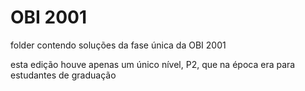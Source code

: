 # OBI 2001

folder contendo soluções da fase única da OBI 2001

esta edição houve apenas um único nível, P2, que na época era para estudantes de graduação
